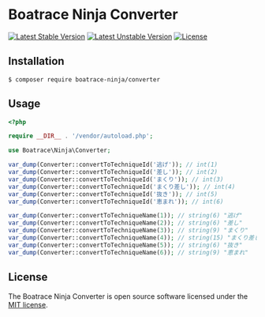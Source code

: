 # Boatrace Ninja Converter

[![Latest Stable Version](https://poser.pugx.org/boatrace-ninja/converter/v/stable)](https://packagist.org/packages/boatrace-ninja/converter)
[![Latest Unstable Version](https://poser.pugx.org/boatrace-ninja/converter/v/unstable)](https://packagist.org/packages/boatrace-ninja/converter)
[![License](https://poser.pugx.org/boatrace-ninja/converter/license)](https://packagist.org/packages/boatrace-ninja/converter)

## Installation
```
$ composer require boatrace-ninja/converter
```

## Usage
```php
<?php

require __DIR__ . '/vendor/autoload.php';

use Boatrace\Ninja\Converter;

var_dump(Converter::convertToTechniqueId('逃げ')); // int(1)
var_dump(Converter::convertToTechniqueId('差し')); // int(2)
var_dump(Converter::convertToTechniqueId('まくり')); // int(3)
var_dump(Converter::convertToTechniqueId('まくり差し')); // int(4)
var_dump(Converter::convertToTechniqueId('抜き')); // int(5)
var_dump(Converter::convertToTechniqueId('恵まれ')); // int(6)

var_dump(Converter::convertToTechniqueName(1)); // string(6) "逃げ"
var_dump(Converter::convertToTechniqueName(2)); // string(6) "差し"
var_dump(Converter::convertToTechniqueName(3)); // string(9) "まくり"
var_dump(Converter::convertToTechniqueName(4)); // string(15) "まくり差し"
var_dump(Converter::convertToTechniqueName(5)); // string(6) "抜き"
var_dump(Converter::convertToTechniqueName(6)); // string(9) "恵まれ"
```

## License
The Boatrace Ninja Converter is open source software licensed under the [MIT license](LICENSE).
